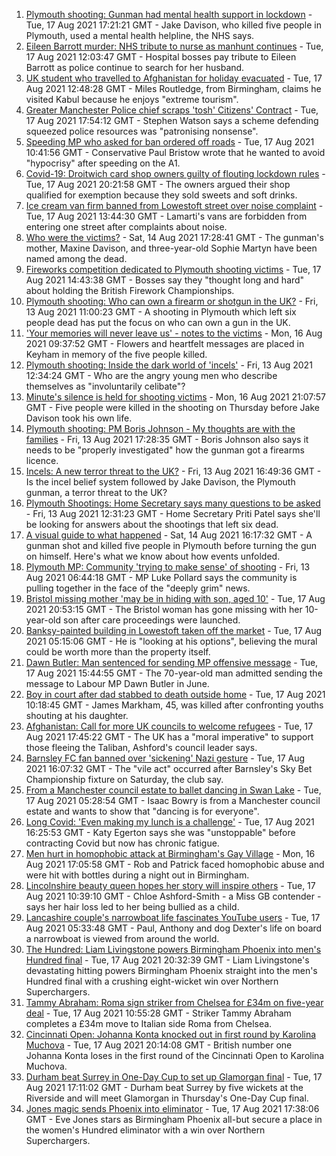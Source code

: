 1. [Plymouth shooting: Gunman had mental health support in lockdown](https://www.bbc.co.uk/news/uk-england-devon-58248391) - Tue, 17 Aug 2021 17:21:21 GMT - Jake Davison, who killed five people in Plymouth, used a mental health helpline, the NHS says.
2. [Eileen Barrott murder: NHS tribute to nurse as manhunt continues](https://www.bbc.co.uk/news/uk-england-leeds-58243279) - Tue, 17 Aug 2021 12:03:47 GMT - Hospital bosses pay tribute to Eileen Barrott as police continue to search for her husband.
3. [UK student who travelled to Afghanistan for holiday evacuated](https://www.bbc.co.uk/news/uk-england-birmingham-58244518) - Tue, 17 Aug 2021 12:48:28 GMT - Miles Routledge, from Birmingham, claims he visited Kabul because he enjoys "extreme tourism".
4. [Greater Manchester Police chief scraps 'tosh' Citizens' Contract](https://www.bbc.co.uk/news/uk-england-manchester-58246694) - Tue, 17 Aug 2021 17:54:12 GMT - Stephen Watson says a scheme defending squeezed police resources was "patronising nonsense".
5. [Speeding MP who asked for ban ordered off roads](https://www.bbc.co.uk/news/uk-england-cambridgeshire-58243901) - Tue, 17 Aug 2021 10:41:56 GMT - Conservative Paul Bristow wrote that he wanted to avoid "hypocrisy" after speeding on the A1.
6. [Covid-19: Droitwich card shop owners guilty of flouting lockdown rules](https://www.bbc.co.uk/news/uk-england-hereford-worcester-58247209) - Tue, 17 Aug 2021 20:21:58 GMT - The owners argued their shop qualified for exemption because they sold sweets and soft drinks.
7. [Ice cream van firm banned from Lowestoft street over noise complaint](https://www.bbc.co.uk/news/uk-england-suffolk-58243851) - Tue, 17 Aug 2021 13:44:30 GMT - Lamarti's vans are forbidden from entering one street after complaints about noise.
8. [Who were the victims?](https://www.bbc.co.uk/news/uk-58202760) - Sat, 14 Aug 2021 17:28:41 GMT - The gunman's mother, Maxine Davison, and three-year-old Sophie Martyn have been named among the dead.
9. [Fireworks competition dedicated to Plymouth shooting victims](https://www.bbc.co.uk/news/uk-england-devon-58240787) - Tue, 17 Aug 2021 14:43:38 GMT - Bosses say they "thought long and hard" about holding the British Firework Championships.
10. [Plymouth shooting: Who can own a firearm or shotgun in the UK?](https://www.bbc.co.uk/news/uk-58198857) - Fri, 13 Aug 2021 11:00:23 GMT - A shooting in Plymouth which left six people dead has put the focus on who can own a gun in the UK.
11. ['Your memories will never leave us' - notes to the victims](https://www.bbc.co.uk/news/uk-england-devon-58229935) - Mon, 16 Aug 2021 09:37:52 GMT - Flowers and heartfelt messages are placed in Keyham in memory of the five people killed.
12. [Plymouth shooting: Inside the dark world of 'incels'](https://www.bbc.co.uk/news/blogs-trending-44053828) - Fri, 13 Aug 2021 12:34:24 GMT - Who are the angry young men who describe themselves as "involuntarily celibate"?
13. [Minute's silence is held for shooting victims](https://www.bbc.co.uk/news/uk-england-devon-58228401) - Mon, 16 Aug 2021 21:07:57 GMT - Five people were killed in the shooting on Thursday before Jake Davison took his own life.
14. [Plymouth shooting: PM Boris Johnson - My thoughts are with the families](https://www.bbc.co.uk/news/uk-58207986) - Fri, 13 Aug 2021 17:28:35 GMT - Boris Johnson also says it needs to be "properly investigated" how the gunman got a firearms licence.
15. [Incels: A new terror threat to the UK?](https://www.bbc.co.uk/news/uk-58207064) - Fri, 13 Aug 2021 16:49:36 GMT - Is the incel belief system followed by Jake Davison, the Plymouth gunman, a terror threat to the UK?
16. [Plymouth Shootings: Home Secretary says many questions to be asked](https://www.bbc.co.uk/news/uk-58200691) - Fri, 13 Aug 2021 12:31:23 GMT - Home Secretary Priti Patel says she'll be looking for answers about the shootings that left six dead.
17. [A visual guide to what happened](https://www.bbc.co.uk/news/uk-england-devon-58200336) - Sat, 14 Aug 2021 16:17:32 GMT - A gunman shot and killed five people in Plymouth before turning the gun on himself. Here's what we know about how events unfolded.
18. [Plymouth MP: Community 'trying to make sense' of shooting](https://www.bbc.co.uk/news/uk-58198078) - Fri, 13 Aug 2021 06:44:18 GMT - MP Luke Pollard says the community is pulling together in the face of the "deeply grim" news.
19. [Bristol missing mother 'may be in hiding with son, aged 10'](https://www.bbc.co.uk/news/uk-england-bristol-58249601) - Tue, 17 Aug 2021 20:53:15 GMT - The Bristol woman has gone missing with her 10-year-old son after care proceedings were launched.
20. [Banksy-painted building in Lowestoft taken off the market](https://www.bbc.co.uk/news/uk-england-suffolk-58231399) - Tue, 17 Aug 2021 05:15:06 GMT - He is "looking at his options", believing the mural could be worth more than the property itself.
21. [Dawn Butler: Man sentenced for sending MP offensive message](https://www.bbc.co.uk/news/uk-england-merseyside-58202457) - Tue, 17 Aug 2021 15:44:55 GMT - The 70-year-old man admitted sending the message to Labour MP Dawn Butler in June.
22. [Boy in court after dad stabbed to death outside home](https://www.bbc.co.uk/news/uk-england-london-58243289) - Tue, 17 Aug 2021 10:18:45 GMT - James Markham, 45, was killed after confronting youths shouting at his daughter.
23. [Afghanistan: Call for more UK councils to welcome refugees](https://www.bbc.co.uk/news/uk-england-kent-58248271) - Tue, 17 Aug 2021 17:45:22 GMT - The UK has a "moral imperative" to support those fleeing the Taliban, Ashford's council leader says.
24. [Barnsley FC fan banned over 'sickening' Nazi gesture](https://www.bbc.co.uk/news/uk-england-south-yorkshire-58242955) - Tue, 17 Aug 2021 16:07:32 GMT - The "vile act" occurred after Barnsley's Sky Bet Championship fixture on Saturday, the club say.
25. [From a Manchester council estate to ballet dancing in Swan Lake](https://www.bbc.co.uk/news/uk-england-manchester-58206917) - Tue, 17 Aug 2021 05:28:54 GMT - Isaac Bowry is from a Manchester council estate and wants to show that "dancing is for everyone".
26. [Long Covid: 'Even making my lunch is a challenge'](https://www.bbc.co.uk/news/uk-england-york-north-yorkshire-58249862) - Tue, 17 Aug 2021 16:25:53 GMT - Katy Egerton says she was "unstoppable" before contracting Covid but now has chronic fatigue.
27. [Men hurt in homophobic attack at Birmingham's Gay Village](https://www.bbc.co.uk/news/uk-england-birmingham-58237076) - Mon, 16 Aug 2021 17:05:58 GMT - Rob and Patrick faced homophobic abuse and were hit with bottles during a night out in Birmingham.
28. [Lincolnshire beauty queen hopes her story will inspire others](https://www.bbc.co.uk/news/uk-england-lincolnshire-58236375) - Tue, 17 Aug 2021 10:39:10 GMT - Chloe Ashford-Smith - a Miss GB contender -says her hair loss led to her being bullied as a child.
29. [Lancashire couple's narrowboat life fascinates YouTube users](https://www.bbc.co.uk/news/uk-england-lancashire-58171880) - Tue, 17 Aug 2021 05:33:48 GMT - Paul, Anthony and dog Dexter's life on board a narrowboat is viewed from around the world.
30. [The Hundred: Liam Livingstone powers Birmingham Phoenix into men's Hundred final](https://www.bbc.co.uk/sport/cricket/58250735) - Tue, 17 Aug 2021 20:32:39 GMT - Liam Livingstone's devastating hitting powers Birmingham Phoenix straight into the men's Hundred final with a crushing eight-wicket win over Northern Superchargers.
31. [Tammy Abraham: Roma sign striker from Chelsea for £34m on five-year deal](https://www.bbc.co.uk/sport/football/58242137) - Tue, 17 Aug 2021 10:55:28 GMT - Striker Tammy Abraham completes a £34m move to Italian side Roma from Chelsea.
32. [Cincinnati Open: Johanna Konta knocked out in first round by Karolina Muchova](https://www.bbc.co.uk/sport/tennis/58249520) - Tue, 17 Aug 2021 20:14:08 GMT - British number one Johanna Konta loses in the first round of the Cincinnati Open to Karolina Muchova.
33. [Durham beat Surrey in One-Day Cup to set up Glamorgan final](https://www.bbc.co.uk/sport/cricket/58230491) - Tue, 17 Aug 2021 17:11:02 GMT - Durham beat Surrey by five wickets at the Riverside and will meet Glamorgan in Thursday's One-Day Cup final.
34. [Jones magic sends Phoenix into eliminator](https://www.bbc.co.uk/sport/cricket/58244643) - Tue, 17 Aug 2021 17:38:06 GMT - Eve Jones stars as Birmingham Phoenix all-but secure a place in the women's Hundred eliminator with a win over Northern Superchargers.

